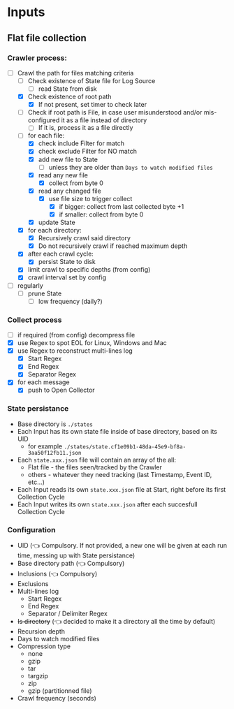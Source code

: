 # Inputs

## Flat file collection

### Crawler process:
- [ ] Crawl the path for files matching criteria
  - [ ] Check existence of State file for Log Source
    - [ ] read State from disk
  - [x] Check existence of root path
    - [x] If not present, set timer to check later
  - [ ] Check if root path is File, in case user misunderstood and/or mis-configured it as a file instead of directory
    - [ ] If it is, process it as a file directly
  - [ ] for each file:
    - [x] check include Filter for match
    - [x] check exclude Filter for NO match
    - [x] add new file to State
      - [ ] unless they are older than `Days to watch modified files`
    - [x] read any new file
      - [x] collect from byte 0
    - [x] read any changed file
      - [x] use file size to trigger collect
        - [x] if bigger: collect from last collected byte +1
        - [x] if smaller: collect from byte 0
    - [x] update State
  - [x] for each directory:
    - [x] Recursively crawl said directory
    - [x] Do not recursively crawl if reached maximum depth
  - [x] after each crawl cycle:
    - [x] persist State to disk
  - [x] limit crawl to specific depths (from config)
  - [x] crawl interval set by config
- [ ] regularly
  - [ ] prune State
    - [ ] low frequency (daily?)

### Collect process
- [ ] if required (from config) decompress file
- [x] use Regex to spot EOL for Linux, Windows and Mac
- [x] use Regex to reconstruct multi-lines log
  - [x] Start Regex
  - [x] End Regex
  - [x] Separator Regex
- [x] for each message
  - [x] push to Open Collector

### State persistance
- Base directory is `./states`
- Each Input has its own state file inside of base directory, based on its UID
  - for example `./states/state.cf1e09b1-48da-45e9-bf8a-3aa50f12fb11.json`
- Each `state.xxx.json` file will contain an array of the all:
  - Flat file - the files seen/tracked by the Crawler
  - others - whatever they need tracking (last Timestamp, Event ID, etc...)
- Each Input reads its own `state.xxx.json` file at Start, right before its first Collection Cycle
- Each Input writes its own `state.xxx.json` after each succesfull Collection Cycle

### Configuration
- UID (👈 Compulsory. If not provided, a new one will be given at each run time, messing up with State persistance)
- Base directory path (👈 Compulsory)
- Inclusions (👈 Compulsory)
- Exclusions
- Multi-lines log
  - Start Regex
  - End Regex
  - Separator / Delimiter Regex
- ~~Is directory~~ (👈 decided to make it a directory all the time by default)
- Recursion depth
- Days to watch modified files
- Compression type
  - none
  - gzip
  - tar
  - targzip
  - zip
  - gzip (partitionned file)
- Crawl frequency (seconds)